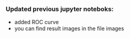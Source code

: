 ### Updated previous jupyter noteboks: 
- added ROC curve
- you can find result images in the file images
